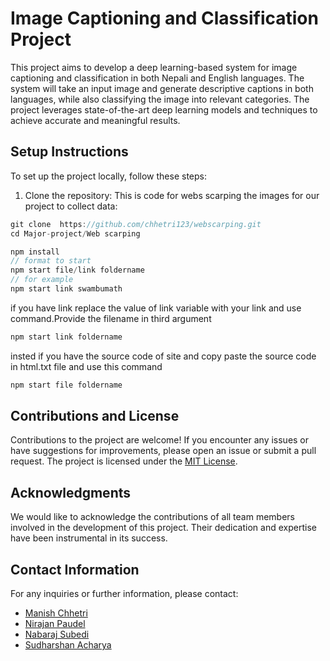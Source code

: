 # Image Captioning and Classification Project

This project aims to develop a deep learning-based system for image captioning and classification in both Nepali and English languages. The system will take an input image and generate descriptive captions in both languages, while also classifying the image into relevant categories. The project leverages state-of-the-art deep learning models and techniques to achieve accurate and meaningful results.

## Setup Instructions

To set up the project locally, follow these steps:

1. Clone the repository:
   This is code for webs scarping the images for our project to collect data:

```js
git clone  https://github.com/chhetri123/webscarping.git
cd Major-project/Web scarping

```

```js
npm install
// format to start
npm start file/link foldername
// for example
npm start link swambumath
```

if you have link replace the value of link variable with your link and use command.Provide the filename in third argument

```js
npm start link foldername
```

insted if you have the source code of site and copy paste the source code in html.txt file and use this command

```js
npm start file foldername
```

## Contributions and License

Contributions to the project are welcome! If you encounter any issues or have suggestions for improvements, please open an issue or submit a pull request. The project is licensed under the [MIT License](LICENSE).

## Acknowledgments

We would like to acknowledge the contributions of all team members involved in the development of this project. Their dedication and expertise have been instrumental in its success.

## Contact Information

For any inquiries or further information, please contact:

- [Manish Chhetri](mailto:chhetridon123@gmail.com)
- [Nirajan Paudel](mailto:nirajanpaudel33@gmail.com)
- [Nabaraj Subedi](mailto:subedinabaraj46@gmail.com)
- [Sudharshan Acharya](mailto:maheshacharya0724@gmail.com)
